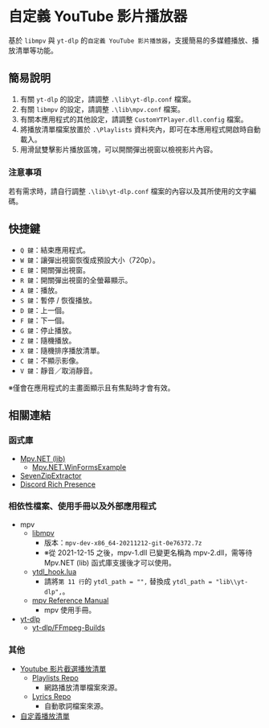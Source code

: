 # 自定義 YouTube 影片播放器

基於 `libmpv` 與 `yt-dlp` 的`自定義 YouTube 影片播放器`，支援簡易的多媒體播放、播放清單等功能。

## 簡易說明

1. 有關 `yt-dlp` 的設定，請調整 `.\lib\yt-dlp.conf` 檔案。
2. 有關 `libmpv` 的設定，請調整 `.\lib\mpv.conf` 檔案。
3. 有關本應用程式的其他設定，請調整 `CustomYTPlayer.dll.config` 檔案。
4. 將播放清單檔案放置於 `.\Playlists` 資料夾內，即可在本應用程式開啟時自動載入。
5. 用滑鼠雙擊影片播放區塊，可以開關彈出視窗以檢視影片內容。

### 注意事項

若有需求時，請自行調整 `.\lib\yt-dlp.conf` 檔案的內容以及其所使用的文字編碼。

## 快捷鍵

- `Q 鍵`：結束應用程式。
- `W 鍵`：讓彈出視窗恢復成預設大小（720p）。
- `E 鍵`：開關彈出視窗。
- `R 鍵`：開關彈出視窗的全螢幕顯示。
- `A 鍵`：播放。
- `S 鍵`：暫停 / 恢復播放。
- `D 鍵`：上一個。
- `F 鍵`：下一個。
- `G 鍵`：停止播放。
- `Z 鍵`：隨機播放。
- `X 鍵`：隨機排序播放清單。
- `C 鍵`：不顯示影像。
- `V 鍵`：靜音／取消靜音。

※僅會在應用程式的主畫面顯示且有焦點時才會有效。

## 相關連結

### 函式庫

- [Mpv.NET (lib)](https://github.com/hudec117/Mpv.NET-lib-)
  - [Mpv.NET.WinFormsExample](https://github.com/hudec117/Mpv.NET-lib-/tree/master/src/Mpv.NET.WinFormsExample) 
- [SevenZipExtractor](https://github.com/adoconnection/SevenZipExtractor)
- [Discord Rich Presence](https://github.com/Lachee/discord-rpc-csharp)

### 相依性檔案、使用手冊以及外部應用程式

- mpv
    - [libmpv](https://sourceforge.net/projects/mpv-player-windows/files/libmpv/)
      - 版本：`mpv-dev-x86_64-20211212-git-0e76372.7z`
      - ※從 2021-12-15 之後，mpv-1.dll 已變更名稱為 mpv-2.dll，需等待 Mpv.NET (lib) 函式庫支援後才可以使用。
  - [ytdl_hook.lua](https://github.com/mpv-player/mpv/blob/master/player/lua/ytdl_hook.lua)
    - 請將`第 11 行`的 `ytdl_path = "",` 替換成 `ytdl_path = "lib\\yt-dlp",`。
  - [mpv Reference Manual](https://mpv.io/manual/master/)
    - mpv 使用手冊。
- [yt-dlp](https://github.com/yt-dlp/yt-dlp)
  - [yt-dlp/FFmpeg-Builds](https://github.com/yt-dlp/FFmpeg-Builds)

### 其他
- [Youtube 影片截選播放清單](https://github.com/YoutubeClipPlaylist/YoutubeClipPlaylist)
  - [Playlists Repo](https://github.com/YoutubeClipPlaylist/Playlists)
    - 網路播放清單檔案來源。
  - [Lyrics Repo](https://github.com/YoutubeClipPlaylist/Lyrics)
    - 自動歌詞檔案來源。
- [自定義播放清單](https://github.com/fadeiris/CustomPlaylist)
